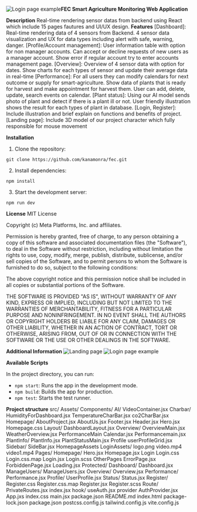 ![Login page example](https://github.com/kanamonra/fec/assets/122510628/5acd76f2-d2a6-4b51-a988-552033fed79f)**FEC Smart Agriculture Monitoring Web Application**

**Description**
Real-time rendering sensor datas from backend using React which include 15 pages fautures and UI/UX design. 
**Features**
[Dashboard]: Real-time rendering data of 4 sensors from Backend. 4 sensor data visualization and UX for data types including alert with safe, warning, danger.
[Profile/Account management]: User information table with option for non manager accounts. Can accept or decline requests of new users as a manager account. 
Show error if regular account try to enter accounts management page.
[Overview]: Overview of 4 sensor data with option for dates. Show charts for each types of sensor and update their average data in real-time
[Performance]: For all users they can modify calendars for next outcome or supply for smart-agriculture. 
Show data of plants that is ready for harvest and make appointment for harvest them. User can add, delete, update, search events on calendar.
[Plant status]: Using our AI model sends photo of plant and detect if there is a plant ill or not. 
User friendly illustration shows the result for each types of plant in database.
[Login, Register]: Include illustration and brief explain on functions and benefits of project.
[Landing page]: Include 3D model of our project character which fully responsible for mouse movement


**Installation**

1. Clone the repository:

```
git clone https://github.com/kanamonra/fec.git
```

2. Install dependencies:

```
npm install
```

3. Start the development server:

```
npm run dev
```
**License**
MIT License

Copyright (c) Meta Platforms, Inc. and affiliates.

Permission is hereby granted, free of charge, to any person obtaining a copy
of this software and associated documentation files (the "Software"), to deal
in the Software without restriction, including without limitation the rights
to use, copy, modify, merge, publish, distribute, sublicense, and/or sell
copies of the Software, and to permit persons to whom the Software is
furnished to do so, subject to the following conditions:

The above copyright notice and this permission notice shall be included in all
copies or substantial portions of the Software.

THE SOFTWARE IS PROVIDED "AS IS", WITHOUT WARRANTY OF ANY KIND, EXPRESS OR
IMPLIED, INCLUDING BUT NOT LIMITED TO THE WARRANTIES OF MERCHANTABILITY,
FITNESS FOR A PARTICULAR PURPOSE AND NONINFRINGEMENT. IN NO EVENT SHALL THE
AUTHORS OR COPYRIGHT HOLDERS BE LIABLE FOR ANY CLAIM, DAMAGES OR OTHER
LIABILITY, WHETHER IN AN ACTION OF CONTRACT, TORT OR OTHERWISE, ARISING FROM,
OUT OF OR IN CONNECTION WITH THE SOFTWARE OR THE USE OR OTHER DEALINGS IN THE
SOFTWARE.

**Additional Information**
![Landing page](https://github.com/kanamonra/fec/assets/122510628/c400c4d1-9d47-4ef8-a3e6-4dbb31bd154d)
![Login page example](https://github.com/kanamonra/fec/assets/122510628/8e63d918-92f5-4a58-a074-8b65ca74d440)

**Available Scripts**

In the project directory, you can run:

* `npm start`: Runs the app in the development mode.
* `npm build`: Builds the app for production.
* `npm test`: Starts the test runner.

**Project structure**
src/
  Assets/
  Components/
    AI/
      VideoContainer.jsx
    Charbar/
      HumidityForDashboard.jsx
      TemperatureCharBar.jsx
      co2CharBar.jsx
    Homepage/
      AboutProject.jsx
      AboutUs.jsx
      Footer.jsx
      Header.jsx
      Hero.jsx
      Homepage.css
    Layout/
      DashboardLayout.jsx
    Overview/
      OverviewMain.jsx
      WeatherOverview.jsx
      PerformanceMain
      Calendar.jsx
      Performancemain.jsx
    PlantInfo/
      PlantInfo.jsx
      PlantStatusMain.jsx
    Profile
      userProfileGrid.jsx
    Sidebar/
      SideBar.jsx
    HomepageAssets
    LoginAssets/
    logo.png
    video.mp4
    video1.mp4
  Pages/
    Homepage/
      Hero.jsx
      Homepage.jsx
    Login
      Login.css
      Login.css.map
      Login.jsx
      Login.scss
    OtherPages
      ErrorPage.jsx
      ForbiddenPage.jsx
      Loading.jsx
    Protected/
      Dashboard/
        Dashboard.jsx
      ManageUsers/
        ManageUsers.jsx
      Overview/
        Overview.jsx
      Performance/
        Performance.jsx
      Profile/
        UserProfile.jsx
      Status/
        Status.jsx
      Register/
        Register.css
        Register.css.map
        Register.jsx
        Register.scss
  Route/
    PrivateRoutes.jsx
    index.jsx
  hook/
    useAuth.jsx
  provider
    AuthProvider.jsx
  App.jxs
  index.css
  main.jsx
package.json
README.md
index.html
package-lock.json
package.json
postcss.config.js
tailwind.config.js
vite.config.js
```
